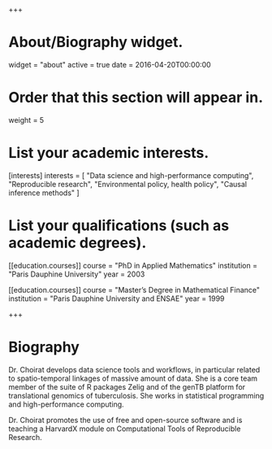 +++
# About/Biography widget.
widget = "about"
active = true
date = 2016-04-20T00:00:00

# Order that this section will appear in.
weight = 5

# List your academic interests.
[interests]
  interests = [
    "Data science and high-performance computing",
    "Reproducible research",
    "Environmental policy, health policy",
    "Causal inference methods"
  ]

# List your qualifications (such as academic degrees).
[[education.courses]]
  course = "PhD in Applied Mathematics"
  institution = "Paris Dauphine University"
  year = 2003

[[education.courses]]
  course = "Master’s Degree in Mathematical Finance"
  institution = "Paris Dauphine University and ENSAE"
  year = 1999

+++

# Biography

Dr. Choirat develops data science tools and workflows, in particular related to spatio-temporal linkages of massive amount of data. She is a core team member of the suite of R packages Zelig and of the genTB platform for translational genomics of tuberculosis. She works in statistical programming and high-performance computing.

Dr. Choirat promotes the use of free and open-source software and is teaching a HarvardX module on Computational Tools of Reproducible Research.
